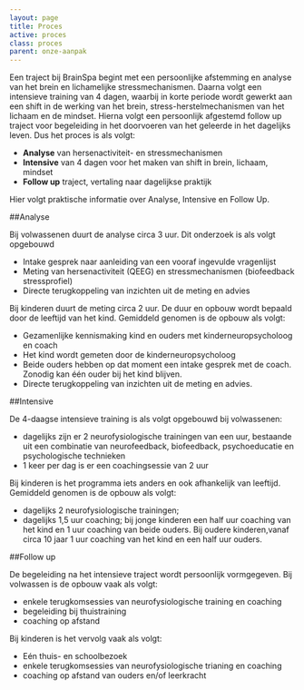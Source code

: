 ```yaml
---
layout: page
title: Proces
active: proces
class: proces
parent: onze-aanpak
---
```

Een traject bij BrainSpa begint met een persoonlijke afstemming en analyse van het brein en lichamelijke stressmechanismen. Daarna volgt een intensieve training van 4 dagen, waarbij in korte periode wordt gewerkt aan een shift in de werking van het brein, stress-herstelmechanismen van het lichaam en de mindset. Hierna volgt een persoonlijk afgestemd follow up traject voor begeleiding in het doorvoeren van het geleerde in het dagelijks leven. Dus het proces is als volgt:

* **Analyse** van hersenactiviteit- en stressmechanismen
* **Intensive** van 4 dagen voor het maken van shift in brein, lichaam, mindset
* **Follow up** traject, vertaling naar dagelijkse praktijk

Hier volgt praktische informatie over Analyse, Intensive en Follow Up.

##Analyse

Bij volwassenen duurt de analyse circa 3 uur. Dit onderzoek is als volgt opgebouwd

* Intake gesprek naar aanleiding van een vooraf ingevulde vragenlijst
* Meting van hersenactiviteit (QEEG) en stressmechanismen (biofeedback stressprofiel)
* Directe terugkoppeling van inzichten uit de meting en advies

Bij kinderen duurt de meting circa 2 uur. De duur en opbouw wordt bepaald door de leeftijd van het kind. Gemiddeld genomen is de opbouw als volgt:

* Gezamenlijke kennismaking kind en ouders met kinderneuropsycholoog en coach
* Het kind wordt  gemeten door de kinderneuropsycholoog
* Beide ouders hebben op dat moment een intake gesprek met de coach. Zonodig kan één ouder bij het kind blijven.
* Directe terugkoppeling van inzichten uit de meting en advies.

##Intensive

De 4-daagse intensieve training is als volgt opgebouwd bij volwassenen:

* dagelijks zijn er 2 neurofysiologische trainingen van een uur, bestaande uit een combinatie van neurofeedback, biofeedback, psychoeducatie en psychologische technieken
* 1 keer per dag is er een coachingsessie van 2 uur

Bij kinderen is het programma iets anders en ook afhankelijk van leeftijd. Gemiddeld genomen is de opbouw als volgt:

* dagelijks 2 neurofysiologische trainingen;
* dagelijks 1,5 uur coaching; bij jonge kinderen een half uur coaching van het kind  en 1 uur coaching van beide ouders. Bij oudere kinderen,vanaf circa 10 jaar 1 uur coaching van het kind en een half uur ouders.

##Follow up

De begeleiding na het intensieve traject wordt persoonlijk vormgegeven. Bij volwassen is de opbouw vaak als volgt:

* enkele terugkomsessies van neurofysiologische training en coaching
* begeleiding bij thuistraining
* coaching op afstand

Bij kinderen is het vervolg vaak als volgt:

* Eén thuis- en schoolbezoek
* enkele terugkomsessies van neurofysiologische trianing en coaching
* coaching op afstand van ouders en/of leerkracht